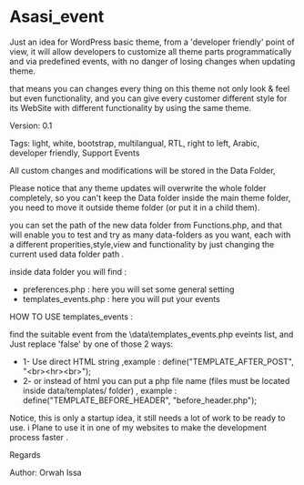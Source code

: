 # Asasi_event
Just an idea for WordPress basic theme, from a 'developer friendly' point of view, it will allow developers to customize all theme parts programmatically and via predefined events, with no danger of losing changes when updating theme.

that means you can changes every thing on this theme not only look & feel but even functionality, and you can give every customer different style for its WebSite with different functionality by using the same theme.


Version: 0.1

Tags: light, white, bootstrap, multilangual, RTL, right to left, Arabic, developer friendly, Support Events 



All custom changes and modifications will be stored in the Data Folder, 

Please notice that any theme updates will overwrite the whole folder completely, so you can't keep the Data folder inside the main theme folder, you need to move it outside theme folder (or put it in a child them).

you can set the path of the new data folder from Functions.php, and that will enable you to test and try as many data-folders as you want, each with a different properities,style,view and functionality by just changing the current used data folder path .



inside data folder you will find :
- preferences.php      : here you will set some general setting 
- templates_events.php : here you will put your events 

HOW TO USE templates_events :

 find the suitable event from the \data\templates_events.php eveints list, and Just replace 'false' by one of those 2 ways: 
 * 1- Use direct HTML string ,example : 
          define("TEMPLATE_AFTER_POST", "&lt;br&gt;&lt;hr&gt;&lt;br&gt;"); 
 * 2- or instead of html you can put a php file name (files must be located inside data/templates/ folder) , example :
          define("TEMPLATE_BEFORE_HEADER", "before_header.php");
 
 
 
 Notice, this is only a startup idea, it still needs a lot of work to be ready to use.
 i Plane to use it in one of my websites to make the development process faster .
 
Regards

Author: Orwah Issa
